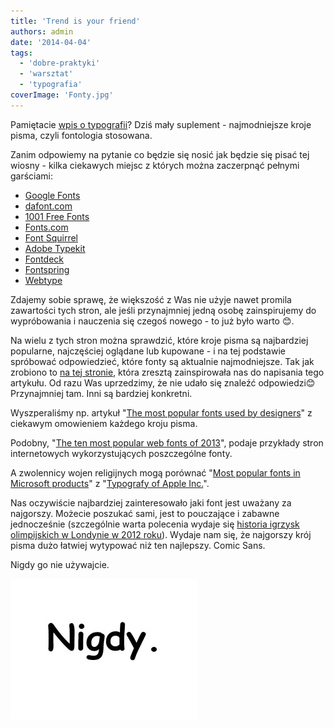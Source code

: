 ```yaml
---
title: 'Trend is your friend'
authors: admin
date: '2014-04-04'
tags:
  - 'dobre-praktyki'
  - 'warsztat'
  - 'typografia'
coverImage: 'Fonty.jpg'
---
```


Pamiętacie [wpis o typografii](http://alistapart.com/blog/post/web-font-trends)?
Dziś mały suplement - najmodniejsze kroje pisma, czyli fontologia stosowana.

<!--truncate-->

Zanim odpowiemy na pytanie co będzie się nosić jak będzie się pisać tej wiosny -
kilka ciekawych miejsc z których można zaczerpnąć pełnymi garściami:

- [Google Fonts](https://www.google.com/fonts#)
- [dafont.com](http://www.dafont.com/)
- [1001 Free Fonts](http://www.1001freefonts.com/)
- [Fonts.com](http://www.1001freefonts.com/)
- [Font Squirrel](http://www.fontsquirrel.com/)
- [Adobe Typekit](https://typekit.com/)
- [Fontdeck](https://typekit.com/)
- [Fontspring](https://typekit.com/)
- [Webtype](http://www.webtype.com/)

Zdajemy sobie sprawę, że większość z Was nie użyje nawet promila zawartości tych
stron, ale jeśli przynajmniej jedną osobę zainspirujemy do wypróbowania i
nauczenia się czegoś nowego - to już było warto 😊.

Na wielu z tych stron można sprawdzić, które kroje pisma są najbardziej
popularne, najczęściej oglądane lub kupowane - i na tej podstawie spróbować
odpowiedzieć, które fonty są aktualnie najmodniejsze. Tak jak zrobiono to
[na tej stronie](http://alistapart.com/blog/post/web-font-trends), która zresztą
zainspirowała nas do napisania tego artykułu. Od razu Was uprzedzimy, że nie
udało się znaleźć odpowiedzi😊 Przynajmniej tam. Inni są bardziej konkretni.

Wyszperaliśmy np. artykuł
"[The most popular fonts used by designers](http://www.webdesignerdepot.com/2011/08/the-most-popular-fonts-used-by-designers/)"
z ciekawym omowieniem każdego kroju pisma.

Podobny,
"[The ten most popular web fonts of 2013](http://www.typeandgrids.com/blog/the-ten-most-popular-web-fonts-of-2013)",
podaje przykłady stron internetowych wykorzystujących poszczególne fonty.

A zwolennicy wojen religijnych mogą porównać
"[Most popular fonts in Microsoft products](https://www.microsoft.com/typography/fonts/popular.aspx)"
z
"[Typografy of Apple Inc.](http://en.wikipedia.org/wiki/Typography_of_Apple_Inc.)".

Nas oczywiście najbardziej zainteresowało jaki font jest uważany za najgorszy.
Możecie poszukać sami, jest to pouczające i zabawne jednocześnie (szczególnie
warta polecenia wydaje
się [historia igrzysk olimpijskich w Londynie w 2012 roku](http://boingboing.net/2011/11/04/worst-fonts-ever.html)).
Wydaje nam się, że najgorszy krój pisma dużo łatwiej wytypować niż ten
najlepszy. Comic Sans.

Nigdy go nie używajcie.

[![ComicSans](images/ComicSans-300x225.jpg)](http://techwriter.pl/wp-content/uploads/2014/03/ComicSans.jpg)
